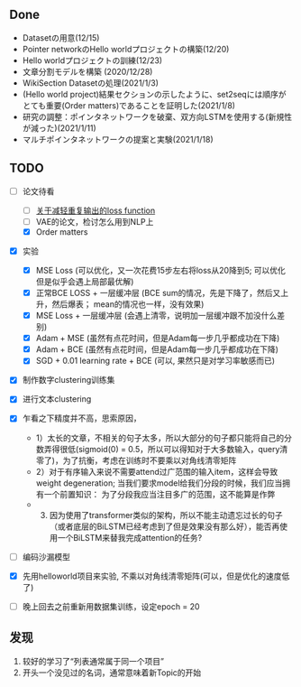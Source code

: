 ## Done

* Datasetの用意(12/15)
* Pointer networkのHello worldプロジェクトの構築(12/20)
* Hello worldプロジェクトの訓練(12/23)
* 文章分割モデルを構築 (2020/12/28)
* WikiSection Datasetの処理(2021/1/3)
* (Hello world project)結果セクションの示したように、set2seqには順序がとても重要(Order matters)であることを証明した(2021/1/8)
* 研究の調整：ポインタネットワークを破棄、双方向LSTMを使用する(新規性が減った)(2021/1/11)
* マルチポインタネットワークの提案と実験(2021/1/18)


## TODO

- [ ] 论文待看
  - [ ] [关于减轻重复输出的loss function](https://arxiv.org/abs/1908.04319)
  - [ ] VAE的论文，检讨怎么用到NLP上
  - [X] Order matters
- [X] 实验
  - [X] MSE Loss (可以优化，又一次花费15步左右将loss从20降到5; 可以优化但是似乎会遇上局部最优解)
  - [X] 正常BCE LOSS + 一层缓冲层 (BCE sum的情况，先是下降了，然后又上升，然后爆表； mean的情况也一样，没有效果)
  - [X] MSE Loss + 一层缓冲层 (会遇上清零，说明加一层缓冲跟不加没什么差别)
  - [X] Adam + MSE (虽然有点花时间，但是Adam每一步几乎都成功在下降)
  - [X] Adam + BCE (虽然有点花时间，但是Adam每一步几乎都成功在下降)
  - [X] SGD + 0.01 learning rate + BCE (可以, 果然只是对学习率敏感而已)
- [X] 制作数字clustering训练集
- [X] 进行文本clustering
- [X] 乍看之下精度并不高，思索原因，
  - 1）太长的文章，不相关的句子太多，所以大部分的句子都只能将自己的分数弄得很低(sigmoid(0) = 0.5，所以可以得知对于大多数输入，query清零了)，为了抗衡，考虑在训练时不要乘以对角线清零矩阵
  - 2）对于有序输入来说不需要attend过广范围的输入item，这样会导致weight degeneration; 当我们要求model给我们分段的时候，我们应当拥有一个前置知识： 为了分段我应当注目多广的范围，这不能算是作弊
  - 3) 因为使用了transformer类似的架构，所以不能主动遗忘过长的句子（或者底层的BiLSTM已经考虑到了但是效果没有那么好），能否再使用一个BiLSTM来替我完成attention的任务?
- [ ] 编码沙漏模型
- [X] 先用helloworld项目来实验, 不乘以对角线清零矩阵(可以，但是优化的速度低了)
- [ ] 晚上回去之前重新用数据集训练，设定epoch = 20 




## 发现

1. 较好的学习了“列表通常属于同一个项目”
2. 开头一个没见过的名词，通常意味着新Topic的开始




